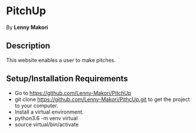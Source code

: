 # PitchUp

By **Lenny Makori**

## Description
This website enables a user to make pitches.

## Setup/Installation Requirements
* Go to https://github.com/Lenny-Makori/PitchUp
* git clone https://github.com/Lenny-Makori/PithcUp.git to get the project to your computer.
* Install a virtual environment.
* python3.6 -m venv virtual
* source virtual/bin/activate
